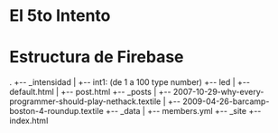 # El 5to Intento

# Estructura de Firebase

.
+-- _intensidad
|   +-- int1: (de 1 a 100 type number)
+-- led
|   +-- default.html
|   +-- post.html
+-- _posts
|   +-- 2007-10-29-why-every-programmer-should-play-nethack.textile
|   +-- 2009-04-26-barcamp-boston-4-roundup.textile
+-- _data
|   +-- members.yml
+-- _site
+-- index.html


